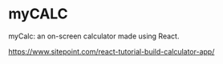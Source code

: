 # myCALC

myCalc: an on-screen calculator made using React.

https://www.sitepoint.com/react-tutorial-build-calculator-app/
